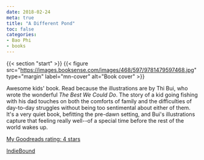 ```yaml
---
date: 2018-02-24
meta: true
title: "A Different Pond"
toc: false
categories:
- Bao Phi
- books
---
```


{{< section "start" >}}
{{< figure src="https://images.booksense.com/images/468/597/9781479597468.jpg" type="margin" label="mn-cover" alt="Book cover" >}}

Awesome kids' book. Read because the illustrations are by Thi Bui, who wrote the wonderful _The Best We Could Do_. The story of a kid going fishing with his dad touches on both the comforts of family and the difficulties of day-to-day struggles without being too sentimental about either of them. It's a very quiet book, befitting the pre-dawn setting, and Bui's illustrations capture that feeling really well--of a special time before the rest of the world wakes up.

[My Goodreads rating: 4 stars](https://www.goodreads.com/review/show/2278762976)  

[IndieBound](https://www.indiebound.org/book/9781479597468)
